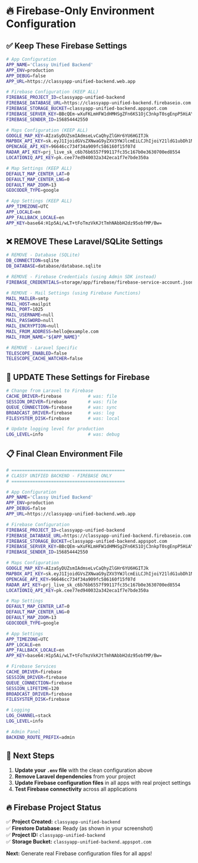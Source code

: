 # 🔥 Firebase-Only Environment Configuration

## ✅ **Keep These Firebase Settings**

```bash
# App Configuration
APP_NAME='Classy Unified Backend'
APP_ENV=production
APP_DEBUG=false
APP_URL=https://classyapp-unified-backend.web.app

# Firebase Configuration (KEEP ALL)
FIREBASE_PROJECT_ID=classyapp-unified-backend
FIREBASE_DATABASE_URL=https://classyapp-unified-backend.firebaseio.com
FIREBASE_STORAGE_BUCKET=classyapp-unified-backend.appspot.com
FIREBASE_SERVER_KEY=BBcQEm-wXuFKLmHFW1dHMHSgZFn6KS1OjC3nkpT0sgEnpP5HiAYGSGFNwlnSt34iDSY9FbdJhXk3V1jdpoC0Yhw
FIREBASE_SENDER_ID=156854442550

# Maps Configuration (KEEP ALL)
GOOGLE_MAP_KEY=AIzaSyDUZsmIAdmseLvCaQhyZlGHr6YU6HGITJk
MAPBOX_API_KEY=sk.eyJ1IjoidGVsZXNwaG9yZXV3YWJlcmEiLCJhIjoiY21ldG1ubDh1MDB5ZTJrcXhyam9wZTYyNSJ9.MGZ8xEFLmSS4yqp84-Txow
OPENCAGE_API_KEY=96646cc734f34a909fc586160f15f07d
RADAR_API_KEY=prj_live_sk_c6b76b6557f99117fc35c167b0e3630700ed8554
LOCATIONIQ_API_KEY=pk.cee77ed940032a342eca1f7e7bde350a

# Map Settings (KEEP ALL)
DEFAULT_MAP_CENTER_LAT=0
DEFAULT_MAP_CENTER_LNG=0
DEFAULT_MAP_ZOOM=13
GEOCODER_TYPE=google

# App Settings (KEEP ALL)
APP_TIMEZONE=UTC
APP_LOCALE=en
APP_FALLBACK_LOCALE=en
APP_KEY=base64:H1p5Ai/wLT+tFoTmzVkKJtTmhNAbbH2dz95obfMP/Bw=
```

## ❌ **REMOVE These Laravel/SQLite Settings**

```bash
# REMOVE - Database (SQLite)
DB_CONNECTION=sqlite
DB_DATABASE=database/database.sqlite

# REMOVE - Firebase Credentials (using Admin SDK instead)
FIREBASE_CREDENTIALS=storage/app/firebase/firebase-service-account.json

# REMOVE - Mail Settings (using Firebase Functions)
MAIL_MAILER=smtp
MAIL_HOST=mailpit
MAIL_PORT=1025
MAIL_USERNAME=null
MAIL_PASSWORD=null
MAIL_ENCRYPTION=null
MAIL_FROM_ADDRESS=hello@example.com
MAIL_FROM_NAME="${APP_NAME}"

# REMOVE - Laravel Specific
TELESCOPE_ENABLED=false
TELESCOPE_CACHE_WATCHER=false
```

## 🔄 **UPDATE These Settings for Firebase**

```bash
# Change from Laravel to Firebase
CACHE_DRIVER=firebase          # was: file
SESSION_DRIVER=firebase        # was: file
QUEUE_CONNECTION=firebase      # was: sync
BROADCAST_DRIVER=firebase      # was: log
FILESYSTEM_DISK=firebase       # was: local

# Update logging level for production
LOG_LEVEL=info                 # was: debug
```

## 📋 **Final Clean Environment File**

```bash
# ===========================================
# CLASSY UNIFIED BACKEND - FIREBASE ONLY
# ===========================================

# App Configuration
APP_NAME='Classy Unified Backend'
APP_ENV=production
APP_DEBUG=false
APP_URL=https://classyapp-unified-backend.web.app

# Firebase Configuration
FIREBASE_PROJECT_ID=classyapp-unified-backend
FIREBASE_DATABASE_URL=https://classyapp-unified-backend.firebaseio.com
FIREBASE_STORAGE_BUCKET=classyapp-unified-backend.appspot.com
FIREBASE_SERVER_KEY=BBcQEm-wXuFKLmHFW1dHMHSgZFn6KS1OjC3nkpT0sgEnpP5HiAYGSGFNwlnSt34iDSY9FbdJhXk3V1jdpoC0Yhw
FIREBASE_SENDER_ID=156854442550

# Maps Configuration
GOOGLE_MAP_KEY=AIzaSyDUZsmIAdmseLvCaQhyZlGHr6YU6HGITJk
MAPBOX_API_KEY=sk.eyJ1IjoidGVsZXNwaG9yZXV3YWJlcmEiLCJhIjoiY21ldG1ubDh1MDB5ZTJrcXhyam9wZTYyNSJ9.MGZ8xEFLmSS4yqp84-Txow
OPENCAGE_API_KEY=96646cc734f34a909fc586160f15f07d
RADAR_API_KEY=prj_live_sk_c6b76b6557f99117fc35c167b0e3630700ed8554
LOCATIONIQ_API_KEY=pk.cee77ed940032a342eca1f7e7bde350a

# Map Settings
DEFAULT_MAP_CENTER_LAT=0
DEFAULT_MAP_CENTER_LNG=0
DEFAULT_MAP_ZOOM=13
GEOCODER_TYPE=google

# App Settings
APP_TIMEZONE=UTC
APP_LOCALE=en
APP_FALLBACK_LOCALE=en
APP_KEY=base64:H1p5Ai/wLT+tFoTmzVkKJtTmhNAbbH2dz95obfMP/Bw=

# Firebase Services
CACHE_DRIVER=firebase
SESSION_DRIVER=firebase
QUEUE_CONNECTION=firebase
SESSION_LIFETIME=120
BROADCAST_DRIVER=firebase
FILESYSTEM_DISK=firebase

# Logging
LOG_CHANNEL=stack
LOG_LEVEL=info

# Admin Panel
BACKEND_ROUTE_PREFIX=admin
```

## 🎯 **Next Steps**

1. **Update your `.env` file** with the clean configuration above
2. **Remove Laravel dependencies** from your project
3. **Update Firebase configuration files** in all apps with real project settings
4. **Test Firebase connectivity** across all applications

## 🔥 **Firebase Project Status**

✅ **Project Created:** `classyapp-unified-backend`  
✅ **Firestore Database:** Ready (as shown in your screenshot)  
✅ **Project ID:** `classyapp-unified-backend`  
✅ **Storage Bucket:** `classyapp-unified-backend.appspot.com`  

**Next:** Generate real Firebase configuration files for all apps!
